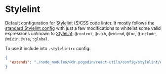 # Stylelint
Default configuration for [Stylelint] (S)CSS code linter. It mostly follows
the [standard Stylelint config](https://github.com/stylelint/stylelint-config-standard)
with just a few modifications to whitelist some valid expressions unknown
to [Stylelint]: `@content`, `@each`, `@extend`, `@for`, `@include`, `@mixin`,
`@use`, `:global`.

To use it include into `.stylelintrc` config:

```json
{
  "extends": "./node_modules/@dr.pogodin/react-utils/config/stylelint/default"
}
```

[Stylelint]: https://stylelint.io
